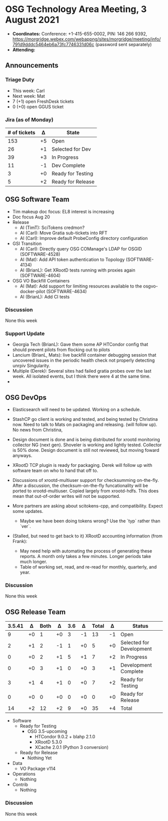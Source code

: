 # OSG Technology Area Meeting, 3 August 2021

-   **Coordinates:** Conference: +1-415-655-0002, PIN: 146 266 9392,
    <https://morgridge.webex.com/webappng/sites/morgridge/meeting/info/791d9dddc5464eb6a73fc7746331d06c> (password sent separately)
-   **Attending:**

## Announcements

### Triage Duty

-   This week: Carl
-   Next week: Mat
-   7 (+1) open FreshDesk tickets
-   0 (+0) open GGUS ticket

### Jira (as of Monday)

| # of tickets | &Delta; | State             |
|--------------|---------|-------------------|
| 153          | +5      | Open              |
| 26           | +1      | Selected for Dev  |
| 39           | +3      | In Progress       |
| 11           | -1      | Dev Complete      |
| 3            | +0      | Ready for Testing |
| 5            | +2      | Ready for Release |

## OSG Software Team

-   Tim makeup doc focus: EL8 interest is increasing
-   Doc focus Aug 20
-   Release
    -   AI (TimT): SciTokens credmon?
    -   AI (Carl): Move Gratia sub-tickets into RFT
    -   AI (Carl): Improve default ProbeConfig directory configuration
-   GSI Transition
    -   AI (Carl): Directly query OSG COManage's LDAP for OSGID (SOFTWARE-4528)
    -   AI (Mat): Add API token authentication to Topology (SOFTWARE-4134)
    -   AI (BrianL): Get XRootD tests running with proxies again (SOFTWARE-4604)
-   OSG VO Backfill Containers
    -   AI (Mat): Add support for limiting resources available to the osgvo-docker-pilot (SOFTWARE-4634)
    -   AI (BrianL): Add CI tests

### Discussion

None this week

### Support Update

-   Georgia Tech (BrianL): Gave them some AP HTCondor config that should prevent pilots from flocking out to pilots
-   Lancium (BrianL, Mats): live backfill container debugging session that uncovered issues in the periodic health check
    not properly detecting unrpiv Singularity.
-   Multiple (Derek): Several sites had failed gratia probes over the last week.  All isolated events, but I think there were 4 at the same time.
-   

## OSG DevOps

-   Elasticsearch will need to be updated.  Working on a schedule.
-   StashCP go client is working and tested, and being tested by Christina now. Need to talk to Mats on packaging and releasing. (will follow up).  No news from Christina,
-   Design document is done and is being distributed for xrootd monitoring collector NG (next gen).  Shoveler is working and lightly tested.  Collector is 50% done.  Design document is still not reviewed, but moving foward anyways.
-   XRootD TCP plugin is ready for packaging.  Derek will follow up with software team on who to hand that off to.
-   Discussions of xrootd-multiuser support for checksumming on-the-fly.  After a discussion, the checksum-on-the-fly funcationality will be ported to xrootd-multiuser.  Copied largely from xrootd-hdfs.  This does mean that out-of-order writes will not be supported.
-   More partners are asking about scitokens-cpp, and compatibility.  Expect some updates.
    -   Maybe we have been doing tokens wrong?  Use the \`typ\` rather than \`ver\`.


-   (Stalled, but need to get back to it) XRootD accounting information (from Frank):
    -   May need help with automating the process of generating these reports.  A month only takes a few minutes.  Longer periods take much longer.
    -   Table of working set, read, and re-read for monthly, quarterly, and year.

### Discussion

None this week

## OSG Release Team

| 3.5.41 | &Delta; | Both | &Delta; | 3.6 | &Delta; | Total | &Delta; | Status                   |
| ------ | ------- | ---- | ------- | --- | ------- | ----- | ------- | ------------------------ |
| 9      | +0      | 1    | +0      | 3   | -1      | 13    | -1      | Open                     |
| 2      | +1      | 2    | -1      | 1   | +0      | 5     | +0      | Selected for Development |
| 0      | +0      | 2    | +1      | 5   | +1      | 7     | +2      | In Progress              |
| 0      | +0      | 3    | +1      | 0   | +0      | 3     | +1      | Development Complete     |
| 3      | +1      | 4    | +1      | 0   | +0      | 7     | +2      | Ready for Testing        |
| 0      | +0      | 0    | +0      | 0   | +0      | 0     | +0      | Ready for Release        |
| 14     | +2      | 12   | +2      | 9   | +0      | 35    | +4      | Total                    |

-   Software
    -   Ready for Testing
        -   OSG 3.5-upcoming
            -   HTCondor 9.0.2 + blahp 2.1.0
            -   XRootD 5.3.0
            -   XCache 2.0.1 (Python 3 conversion)
    -   Ready for Release
        -   Nothing Yet
-   Data
    -   VO Package v114
-   Operations
    -   Nothing
-   Contrib
    -   Nothing

### Discussion

None this week
